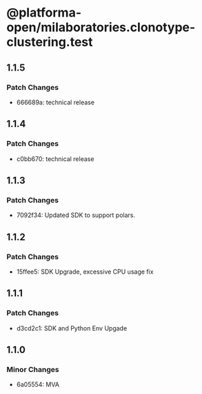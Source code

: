 # @platforma-open/milaboratories.clonotype-clustering.test

## 1.1.5

### Patch Changes

- 666689a: technical release

## 1.1.4

### Patch Changes

- c0bb670: technical release

## 1.1.3

### Patch Changes

- 7092f34: Updated SDK to support polars.

## 1.1.2

### Patch Changes

- 15ffee5: SDK Upgrade, excessive CPU usage fix

## 1.1.1

### Patch Changes

- d3cd2c1: SDK and Python Env Upgade

## 1.1.0

### Minor Changes

- 6a05554: MVA
